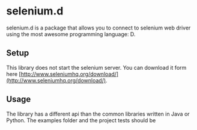 selenium.d
=======

selenium.d is a package that allows you to connect to selenium web driver using the most awesome
programming language: D.

## Setup

This library does not start the selenium server. You can download it form here [http://www.seleniumhq.org/download/](http://www.seleniumhq.org/download/). 

## Usage

The library has a different api than the common libraries written in Java or Python. The examples folder and the project tests should be 
